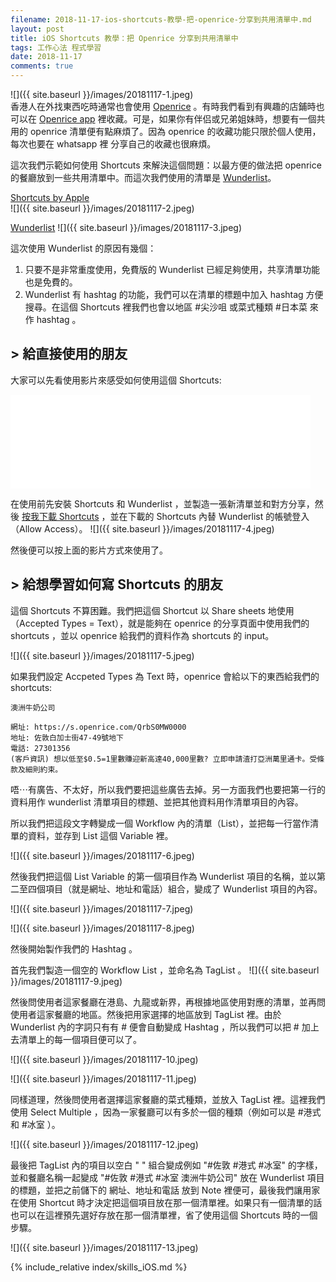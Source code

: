 ```yaml
---
filename: 2018-11-17-ios-shortcuts-教學-把-openrice-分享到共用清單中.md
layout: post
title: iOS Shortcuts 教學：把 Openrice 分享到共用清單中
tags: 工作心法 程式學習
date: 2018-11-17
comments: true
---
```


![]({{ site.baseurl }}/images/20181117-1.jpeg)  
香港人在外找東西吃時通常也會使用 [Openrice](https://www.openrice.com/zh/hongkong) 。有時我們看到有興趣的店鋪時也可以在 [Openrice app](https://itunes.apple.com/hk/app/openrice/id310663323?l=en&mt=8) 裡收藏。可是，如果你有伴侣或兄弟姐妹時，想要有一個共用的 openrice 清單便有點麻煩了。因為 openrice 的收藏功能只限於個人使用，每次也要在 whatsapp 裡 分享自己的收藏也很麻煩。

這次我們示範如何使用 Shortcuts 來解決這個問題：以最方便的做法把 openrice 的餐廳放到一些共用清單中。而這次我們使用的清單是 [Wunderlist](https://www.wunderlist.com)。

[Shortcuts by Apple](https://itunes.apple.com/hk/app/shortcuts/id915249334?l=en&mt=8)  
![]({{ site.baseurl }}/images/20181117-2.jpeg)

[Wunderlist](Wunderlist:%20To-Do%20List%20&%20Tasks%20by%206%20Wunderkinderhttps://itunes.apple.com/hk/app/wunderlist-to-do-list-tasks/id406644151?l=en&mt=8)
![]({{ site.baseurl }}/images/20181117-3.jpeg)

這次使用 Wunderlist 的原因有幾個：

1. 只要不是非常重度使用，免費版的 Wunderlist 已經足夠使用，共享清單功能也是免費的。
2. Wunderlist 有 hashtag 的功能，我們可以在清單的標題中加入 hashtag 方便搜尋。在這個 Shortcuts 裡我們也會以地區 #尖沙咀 或菜式種類 #日本菜 來作 hashtag 。 

## > 給直接使用的朋友

大家可以先看使用影片來感受如何使用這個 Shortcuts:

<iframe width="480" src="{{ side.baseurl }}/images/20181117-1.MOV" frameborder="0"> </iframe>

在使用前先安裝 Shortcuts 和 Wunderlist ，並製造一張新清單並和對方分享，然後 [按我下載 Shortcuts](https://workflow.is/workflows/0d48468b6bd44c898d9e03630bd88af5) ，並在下載的 Shortcuts 內替 Wunderlist 的帳號登入（Allow Access）。
![]({{ site.baseurl }}/images/20181117-4.jpeg)

然後便可以按上面的影片方式來使用了。

## > 給想學習如何寫 Shortcuts 的朋友

這個 Shortcuts 不算困難。我們把這個 Shortcut 以 Share sheets 地使用（Accepted Types = Text），就是能夠在 openrice 的分享頁面中使用我們的 shortcuts ，並以 openrice 給我們的資料作為 shortcuts 的 input。

![]({{ site.baseurl }}/images/20181117-5.jpeg)

如果我們設定 Accpeted Types 為 Text 時，openrice 會給以下的東西給我們的 shortcuts:
```
澳洲牛奶公司
    
網址: https://s.openrice.com/QrbS0MW0000
地址: 佐敦白加士街47-49號地下
電話: 27301356
(客戶資訊) 想以低至$0.5=1里數賺迎新高達40,000里數? 立即申請渣打亞洲萬里通卡。受條款及細則約束。
```
	
唔⋯有廣告、不太好，所以我們要把這些廣告去掉。另一方面我們也要把第一行的資料用作 wunderlist 清單項目的標題、並把其他資料用作清單項目的內容。

所以我們把這段文字轉變成一個 Workflow 內的清單（List），並把每一行當作清單的資料，並存到 List 這個 Variable 裡。

![]({{ site.baseurl }}/images/20181117-6.jpeg)

然後我們把這個 List Variable 的第一個項目作為 Wunderlist 項目的名稱，並以第二至四個項目（就是網址、地址和電話）組合，變成了 Wunderlist 項目的內容。

![]({{ site.baseurl }}/images/20181117-7.jpeg)

![]({{ site.baseurl }}/images/20181117-8.jpeg)

然後開始製作我們的 Hashtag 。

首先我們製造一個空的 Workflow List ，並命名為 TagList 。
![]({{ site.baseurl }}/images/20181117-9.jpeg)

然後問使用者這家餐廳在港島、九龍或新界，再根據地區使用對應的清單，並再問使用者這家餐廳的地區。然後把用家選擇的地區放到 TagList 裡。由於 Wunderlist 內的字詞只有有 # 便會自動變成 Hashtag ，所以我們可以把 # 加上去清單上的每一個項目便可以了。

![]({{ site.baseurl }}/images/20181117-10.jpeg)

![]({{ site.baseurl }}/images/20181117-11.jpeg)

同樣道理，然後問使用者選擇這家餐廳的菜式種類，並放入 TagList 裡。這裡我們使用 Select Multiple ，因為一家餐廳可以有多於一個的種類（例如可以是 #港式 和 #冰室 ）。

![]({{ site.baseurl }}/images/20181117-12.jpeg)

最後把 TagList 內的項目以空白 " " 組合變成例如 "#佐敦 #港式 #冰室" 的字樣，並和餐廳名稱一起變成 "#佐敦 #港式 #冰室 澳洲牛奶公司" 放在 Wunderlist 項目的標題，並把之前儲下的 網址、地址和電話 放到 Note 裡便可，最後我們讓用家在使用 Shortcut 時才決定把這個項目放在那一個清單裡。如果只有一個清單的話也可以在這裡預先選好存放在那一個清單裡，省了使用這個 Shortcuts 時的一個步驟。

![]({{ site.baseurl }}/images/20181117-13.jpeg)

{% include_relative index/skills_iOS.md %}